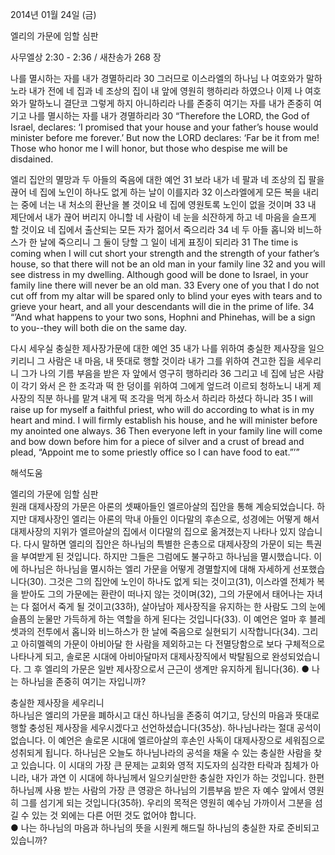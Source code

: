 2014년 01월 24일 (금)

엘리의 가문에 임할 심판



사무엘상 2:30 - 2:36 / 새찬송가 268 장


나를 멸시하는 자를 내가 경멸하리라
30 그러므로 이스라엘의 하나님 나 여호와가 말하노라 내가 전에 네 집과 네 조상의 집이 내 앞에 영원히 행하리라 하였으나 이제 나 여호와가 말하노니 결단코 그렇게 하지 아니하리라 나를 존중히 여기는 자를 내가 존중히 여기고 나를 멸시하는 자를 내가 경멸하리라
30 “Therefore the LORD, the God of Israel, declares: ‘I promised that your house and your father’s house would minister before me forever.’ But now the LORD declares: ‘Far be it from me! Those who honor me I will honor, but those who despise me will be disdained.   

엘리 집안의 멸망과 두 아들의 죽음에 대한 예언
31 보라 내가 네 팔과 네 조상의 집 팔을 끊어 네 집에 노인이 하나도 없게 하는 날이 이를지라 32 이스라엘에게 모든 복을 내리는 중에 너는 내 처소의 환난을 볼 것이요 네 집에 영원토록 노인이 없을 것이며 33 내 제단에서 내가 끊어 버리지 아니할 네 사람이 네 눈을 쇠잔하게 하고 네 마음을 슬프게 할 것이요 네 집에서 출산되는 모든 자가 젊어서 죽으리라 34 네 두 아들 홉니와 비느하스가 한 날에 죽으리니 그 둘이 당할 그 일이 네게 표징이 되리라
31 The time is coming when I will cut short your strength and the strength of your father’s house, so that there will not be an old man in your family line 32 and you will see distress in my dwelling. Although good will be done to Israel, in your family line there will never be an old man. 33 Every one of you that I do not cut off from my altar will be spared only to blind your eyes with tears and to grieve your heart, and all your descendants will die in the prime of life. 34 “’And what happens to your two sons, Hophni and Phinehas, will be a sign to you--they will both die on the same day.   

다시 세우실 충실한 제사장가문에 대한 예언
35 내가 나를 위하여 충실한 제사장을 일으키리니 그 사람은 내 마음, 내 뜻대로 행할 것이라 내가 그를 위하여 견고한 집을 세우리니 그가 나의 기름 부음을 받은 자 앞에서 영구히 행하리라 36 그리고 네 집에 남은 사람이 각기 와서 은 한 조각과 떡 한 덩이를 위하여 그에게 엎드려 이르되 청하노니 내게 제사장의 직분 하나를 맡겨 내게 떡 조각을 먹게 하소서 하리라 하셨다 하니라
35 I will raise up for myself a faithful priest, who will do according to what is in my heart and mind. I will firmly establish his house, and he will minister before my anointed one always. 36 Then everyone left in your family line will come and bow down before him for a piece of silver and a crust of bread and plead, “Appoint me to some priestly office so I can have food to eat.”’”

해석도움





엘리의 가문에 임할 심판  
원래 대제사장의 가문은 아론의 셋째아들인 엘르아살의 집안을 통해 계승되었습니다. 하지만 대제사장인 엘리는 아론의 막내 아들인 이다말의 후손으로, 성경에는 어떻게 해서 대제사장의 지위가 엘르아살의 집에서 이다말의 집으로 옮겨졌는지 나타나 있지 않습니다. 다시 말하면 엘리의 집안은 하나님의 특별한 은총으로 대제사장의 가문이 되는 특권을 부여받게 된 것입니다. 하지만 그들은 그럼에도 불구하고 하나님을 멸시했습니다. 이에 하나님은 하나님을 멸시하는 엘리 가문을 어떻게 경멸할지에 대해 자세하게 선포했습니다(30). 그것은 그의 집안에 노인이 하나도 없게 되는 것이고(31), 이스라엘 전체가 복을 받아도 그의 가문에는 환란이 떠나지 않는 것이며(32), 그의 가문에서 태어나는 자녀는 다 젊어서 죽게 될 것이고(33하), 살아남아 제사장직을 유지하는 한 사람도 그의 눈에 슬픔의 눈물만 가득하게 하는 역할을 하게 된다는 것입니다(33). 이 예언은 얼마 후 블레셋과의 전투에서 홉니와 비느하스가 한 날에 죽음으로 실현되기 시작합니다(34). 그리고 아히멜렉의 가문이 아비아달 한 사람을 제외하고는 다 전멸당함으로 보다 구체적으로 나타나게 되고, 솔로몬 시대에 아비아달마저 대제사장직에서 박탈됨으로 완성되었습니다. 그 후 엘리의 가문은 일반 제사장으로서 근근이 생계만 유지하게 됩니다(36). 
● 나는 하나님을 존중히 여기는 자입니까?  

충실한 제사장을 세우리니  
하나님은 엘리의 가문을 폐하시고 대신 하나님을 존중히 여기고, 당신의 마음과 뜻대로 행할 충성된 제사장을 세우시겠다고 선언하셨습니다(35상). 하나님나라는 절대 공석이 없습니다. 이 예언은 솔로몬 시대에 엘르아살의 후손인 사독이 대제사장으로 세워짐으로 성취되게 됩니다. 하나님은 오늘도 하나님나라의 공석을 채울 수 있는 충실한 사람을 찾고 있습니다. 이 시대의 가장 큰 문제는 교회와 영적 지도자의 심각한 타락과 침체가 아니라, 내가 과연 이 시대에 하나님께서 일으키실만한 충실한 자인가 하는 것입니다. 한편 하나님께 사용 받는 사람의 가장 큰 영광은 하나님의 기름부음 받은 자 예수 앞에서 영원히 그를 섬기게 되는 것입니다(35하). 우리의 목적은 영원히 예수님 가까이서 그분을 섬길 수 있는 것 외에는 다른 어떤 것도 없어야 합니다.  
● 나는 하나님의 마음과 하나님의 뜻을 시원케 해드릴 하나님의 충실한 자로 준비되고 있습니까?